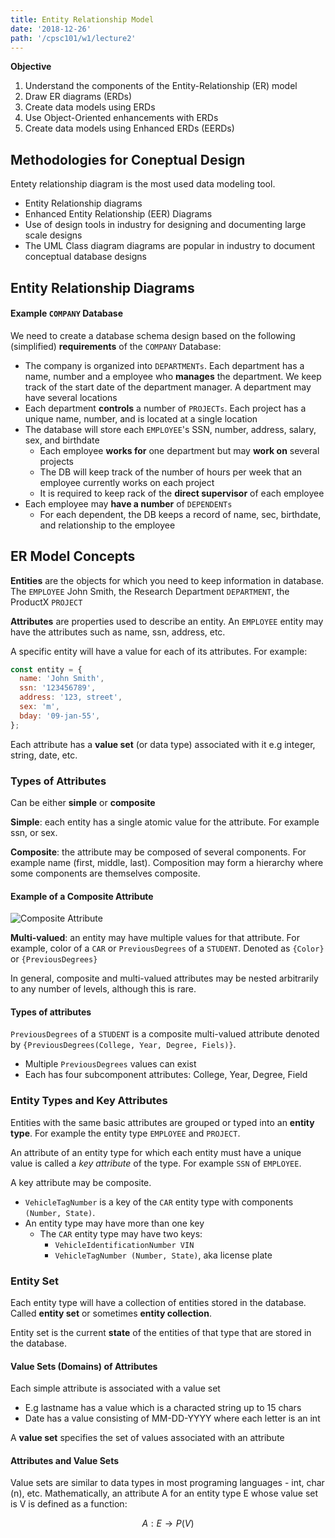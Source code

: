 ```yaml
---
title: Entity Relationship Model
date: '2018-12-26'
path: '/cpsc101/w1/lecture2'
---
```


**Objective**

1. Understand the components of the Entity-Relationship (ER) model
2. Draw ER diagrams (ERDs)
3. Create data models using ERDs
4. Use Object-Oriented enhancements with ERDs
5. Create data models using Enhanced ERDs (EERDs)

## Methodologies for Coneptual Design

Entety relationship diagram is the most used data modeling tool.

- Entity Relationship diagrams
- Enhanced Entity Relationship (EER) Diagrams
- Use of design tools in industry for designing and documenting large scale designs
- The UML Class diagram diagrams are popular in industry to document conceptual database designs

## Entity Relationship Diagrams

#### Example `COMPANY` Database

We need to create a database schema design based on the following (simplified) **requirements** of the `COMPANY` Database:

- The company is organized into `DEPARTMENTs`. Each department has a name, number and a employee who **manages** the department. We keep track of the start date of the department manager. A department may have several locations
- Each department **controls** a number of `PROJECTs`. Each project has a unique name, number, and is located at a single location
- The database will store each `EMPLOYEE`'s SSN, number, address, salary, sex, and birthdate
  - Each employee **works for** one department but may **work on** several projects
  - The DB will keep track of the number of hours per week that an employee currently works on each project
  - It is required to keep rack of the **direct supervisor** of each employee
- Each employee may **have a number** of `DEPENDENTs`
  - For each dependent, the DB keeps a record of name, sec, birthdate, and relationship to the employee

## ER Model Concepts

**Entities** are the objects for which you need to keep information in database. The `EMPLOYEE` John Smith, the Research Department `DEPARTMENT`, the ProductX `PROJECT`

**Attributes** are properties used to describe an entity. An `EMPLOYEE` entity may have the attributes such as name, ssn, address, etc.

A specific entity will have a value for each of its attributes. For example:

```js
const entity = {
  name: 'John Smith',
  ssn: '123456789',
  address: '123, street',
  sex: 'm',
  bday: '09-jan-55',
};
```

Each attribute has a **value set** (or data type) associated with it e.g integer, string, date, etc.

### Types of Attributes

Can be either **simple** or **composite**

**Simple**: each entity has a single atomic value for the attribute. For example ssn, or sex.

**Composite**: the attribute may be composed of several components. For example name (first, middle, last). Composition may form a hierarchy where some components are themselves composite.

#### Example of a Composite Attribute

![Composite Attribute](cpsc471/img/lec02/01.png)

**Multi-valued**: an entity may have multiple values for that attribute. For example, color of a `CAR` or `PreviousDegrees` of a `STUDENT`. Denoted as `{Color}` or `{PreviousDegrees}`

In general, composite and multi-valued attributes may be nested arbitrarily to any number of levels, although this is rare.

#### Types of attributes

`PreviousDegrees` of a `STUDENT` is a composite multi-valued attribute denoted by `{PreviousDegrees(College, Year, Degree, Fiels)}`.

- Multiple `PreviousDegrees` values can exist
- Each has four subcomponent attributes: College, Year, Degree, Field

### Entity Types and Key Attributes

Entities with the same basic attributes are grouped or typed into an **entity type**. For example the entity type `EMPLOYEE` and `PROJECT`.

An attribute of an entity type for which each entity must have a unique value is called a _key attribute_ of the type. For example `SSN` of `EMPLOYEE`.

A key attribute may be composite.

- `VehicleTagNumber` is a key of the `CAR` entity type with components `(Number, State)`.
- An entity type may have more than one key
  - The `CAR` entity type may have two keys:
    - `VehicleIdentificationNumber VIN`
    - `VehicleTagNumber (Number, State)`, aka license plate

### Entity Set

Each entity type will have a collection of entities stored in the database. Called **entity set** or sometimes **entity collection**.

Entity set is the current **state** of the entities of that type that are stored in the database.

#### Value Sets (Domains) of Attributes

Each simple attribute is associated with a value set

- E.g lastname has a value which is a characted string up to 15 chars
- Date has a value consisting of MM-DD-YYYY where each letter is an int

A **value set** specifies the set of values associated with an attribute

#### Attributes and Value Sets

Value sets are similar to data types in most programing languages - int, char (n), etc. Mathematically, an attribute A for an entity type E whose value set is V is defined as a function:

```math
A: E \to P(V)
```
